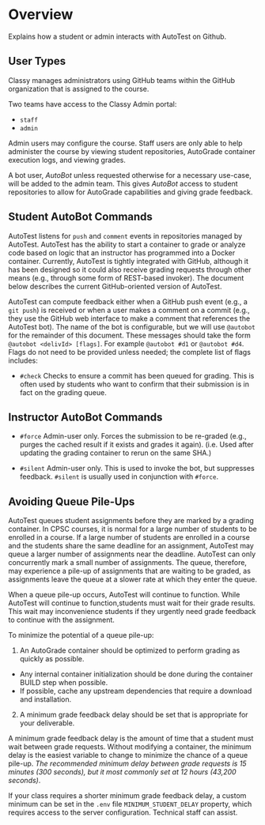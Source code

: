 # Overview

Explains how a student or admin interacts with AutoTest on Github.

## User Types

Classy manages administrators using GitHub teams within the GitHub organization that is assigned to the course.

Two teams have access to the Classy Admin portal:

- `staff`
- `admin`

Admin users may configure the course. Staff users are only able to help administer the course by viewing student repositories, AutoGrade container execution logs, and viewing grades.

A bot user, *AutoBot* unless requested otherwise for a necessary use-case, will be added to the admin team. This gives *AutoBot* access to student repositories to allow for AutoGrade capabilities and giving grade feedback.

## Student AutoBot Commands

AutoTest listens for `push` and `comment` events in repositories managed by AutoTest. AutoTest has the ability to start a container to grade or analyze code based on logic that an instructor has programmed into a Docker container. Currently, AutoTest is tightly integrated with GitHub, although it has been designed so it could also receive grading requests through other means (e.g., through some form of REST-based invoker). The document below describes the current GitHub-oriented version of AutoTest.

AutoTest can compute feedback either when a GitHub push event (e.g., a `git push`) is received or when a user makes a comment on a commit (e.g., they use the GitHub web interface to make a comment that references the AutoTest bot). The name of the bot is configurable, but we will use `@autobot` for the remainder of this document. These messages should take the form `@autobot <delivId> [flags]`. For example `@autobot #d1` or `@autobot #d4`. Flags do not need to be provided unless needed; the complete list of flags includes:

[//]: # (* `#schedule` Schedules a commit for grading in the future when the student's quota is available again. For instance, by default calling `@autobot #d2` when the student still has 6 hours remaining before they can request again does not actually queue the submission for grading. By calling `@autobot #d2 #schedule` the submission will be automatically graded when the student's quota allows. Note: each student has only one `#schedule` slot; only the most recent `#schedule` event will be serviced; once this is complete the slot is available again.)

[//]: # (* `#unschedule` Unschedules a commit; this is not strictly necessary as servicing a scheduled grading submission does this automatically &#40;as does calling `#schedule` on another commit&#41;, but this is a convenience method that ensures the student does not have a scheduled event requested.)

* `#check` Checks to ensure a commit has been queued for grading. This is often used by students who want to confirm that their submission is in fact on the grading queue.

## Instructor AutoBot Commands

* `#force` Admin-user only. Forces the submission to be re-graded (e.g., purges the cached result if it exists and grades it again). (i.e. Used after updating the grading container to rerun on the same SHA.)

* `#silent` Admin-user only. This is used to invoke the bot, but suppresses feedback. `#silent` is usually used in conjunction with `#force`.

## Avoiding Queue Pile-Ups

AutoTest queues student assignments before they are marked by a grading container. In CPSC courses, it is normal for a large number of students to be enrolled in a course. If a large number of students are enrolled in a course and the students share the same deadline for an assignment, AutoTest may queue a larger number of assignments near the deadline. AutoTest can only concurrently mark a small number of assignments. The queue, therefore, may experience a pile-up of assignments that are waiting to be graded, as assignments leave the queue at a slower rate at which they enter the queue.

When a queue pile-up occurs, AutoTest will continue to function. While AutoTest will continue to function,students must wait for their grade results. This wait may inconvenience students if they urgently need grade feedback to continue with the assignment.

To minimize the potential of a queue pile-up:

1) An AutoGrade container should be optimized to perform grading as quickly as possible.
  - Any internal container initialization should be done during the container BUILD step when possible.
  - If possible, cache any upstream dependencies that require a download and installation.
2) A minimum grade feedback delay should be set that is appropriate for your deliverable.

A minimum grade feedback delay is the amount of time that a student must wait between grade requests. Without modifying a container, the minimum delay is the easiest variable to change to minimize the chance of a queue pile-up. *The recommended minimum delay between grade requests is 15 minutes (300 seconds), but it most commonly set at 12 hours (43,200 seconds)*.

If your class requires a shorter minimum grade feedback delay, a custom minimum can be set in the `.env` file `MINIMUM_STUDENT_DELAY` property, which requires access to the server configuration. Technical staff can assist.
